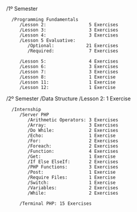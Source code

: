    /1º Semester
      
      /Programming Fundamentals
         /Lesson 2:                5 Exercises
         /Lesson 3:                3 Exercises
         /Lesson 4:                3 Exercises
         /Lesson 5 Evaluative:
            /Optional:            21 Exercises
            /Required:             7 Exercises  
            
         /Lesson 5:                4 Exercises
         /Lesson 6:                3 Exercises
         /Lesson 7:                3 Exercises
         /Lesson 8:                1 Exercise
         /Lesson 11:               1 Exercise
         /Lesson 12:               1 Exercise
   /2º Semester
         /Data Structure
            /Lesson 2: 1 Exercise
         
      /Internship
         /Server PHP
            /Arithmetic Operators: 3 Exercises
            /Array:                3 Exercises
            /Do While:             2 Exercises
            /Echo:                 1 Exercise
            /For:                  2 Exercises
            /Foreach:              2 Exercises
            /Function:             4 Exercises
            /Get:                  1 Exercise
            /If Else ElseIf:       2 Exercises
            /PHP Functions:        3 Exercises
            /Post:                 1 Exercise
            /Require Files:        1 Exercise
            /Switch:               1 Exercise
            /Variables:            2 Exercises
            /While:                2 Exercises

         /Terminal PHP: 15 Exercises
